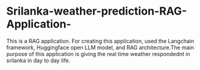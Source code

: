 # Srilanka-weather-prediction-RAG-Application-
This is a RAG application. For creating this application, used the Langchain framework, Huggingface open LLM model, and RAG architecture.The main purpose of this application is giving the real time weather respondednt in srilanka in day to day life.
